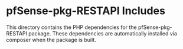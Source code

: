 # pfSense-pkg-RESTAPI Includes

This directory contains the PHP dependencies for the pfSense-pkg-RESTAPI package.
These dependencies are automatically installed via composer when the package is
built.